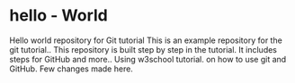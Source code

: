 # hello - World
Hello world repository for Git tutorial
This is an example repository for the git tutorial..
This repository is built step by step in the tutorial.
It includes steps for GitHub and more..
Using w3school tutorial.
on how to use git and GitHub.
Few changes made here.
